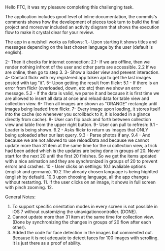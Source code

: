 Hello FTC, it was my pleasure completing this challenging task.

The application includes good level of inline documentation, the commits's comments shows how the development of pieces took turn to build the final project and moreover included an activity diagram that shows the execution flow to make it crystal clear for your review.

The app in a nutshell works as follows:
  1.- Upon starting it shows titles and messages depending on the last chosen language by the user (default is english).
  
  2- Then it checks for internet connection:
    2.1- If we are offline, then we render nothing infront of the user and other parts are accessible.
    2.2 If we are online, then go to step 3.
  3- Show a loader view and prevent interaction.
  4- Contact flickr with my registered app token api to get the last images posted with tag "it".
  5- Upon getting the result from flickr:
    5.1 - If there is an error from flickr (overloaded, down, etc etc) then we show an error message.
    5.2 - If the data is valid, we parse it and because it is first time we are allowed to insert all data at once and reload data for table view and collection view.
  6- Then all images are shown as "ORANGE" rectangle until images being loaded from flickr.
  7- Every image upon loading, it stores itself into the cache (so whenever you scrollback to it, it is loaded in a glance directly from cache).
  8- User can flip back and forth between collection view and table from the upper right button.
  9- User can pull to refresh:
    9.1 - Loader is being shown.
    9.2 - Asks flickr to return us images that ONLY being uploaded after our last query.
    9.3 - Parse photos if any.
    9.4 - And because we are not allowed to use reloadData and because we cannot update more than 31 item at the same time for the ui collection view, a trick had been added which is the updates are being done in groups of 20. Never start for the next 20 until the first 20 finishes. So we get the items updated with a nice animation and they are synchronized in groups of 20 to prevent errors and crashes.
  10 - User clicks on settings:
    10.1 avaliable options (english and germany).
    10.2 The already chosen language is being highlted (english by default).
    10.3 upon choosing language, all the app changes without restarting.
  11. If the user clicks on an image, it shows in full screen with pinch zooming.
  12. 
  
General Notes:
  1. To support specific orientation modes in every screen is not possible in iOS 7 without customizing the uinavigationcontroller. (DONE).
  2. Cannot update more than 31 item at the same time for collection view. (Done by synchronizing the changes in groups of 20 flow after each other).
  3. Added the code for face detection in the images but commented out. Because it is not adequate to detect faces for 100 images with scrolling. It is just there as a proof of ability.